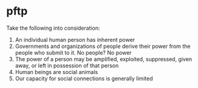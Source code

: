 # pftp

Take the following into consideration:

1. An individual human person has inherent power
2. Governments and organizations of people derive their power from the people who submit to it.
   No people? No power
3. The power of a person may be amplified, exploited, suppressed, given away, or left in possession of that person
4. Human beings are social animals
5. Our capacity for social connections is generally limited

